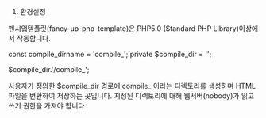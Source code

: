 1. 환경설정

펜시업템플릿(fancy-up-php-template)은 PHP5.0 (Standard PHP Library)이상에서 작동합니다.

const compile_dirname = 'compile_';
private $compile_dir = '';

$compile_dir.'/compile_';

사용자가 정의한 $compile_dir 경로에 compile_ 이라는 디렉토리를 생성하며
HTML 파일을 변환하여 저장하는 곳입니다. 지정된 디렉토리에 대해 웹서버(nobody)가
읽고 쓰기 권한을 가져야 합니다
